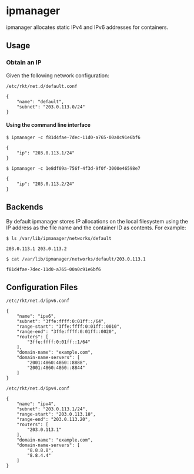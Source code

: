 # ipmanager

ipmanager allocates static IPv4 and IPv6 addresses for containers.

## Usage

### Obtain an IP

Given the following network configuration:

`/etc/rkt/net.d/default.conf`

```
{
    "name": "default",
    "subnet": "203.0.113.0/24"
}
```

#### Using the command line interface

```
$ ipmanager -c f81d4fae-7dec-11d0-a765-00a0c91e6bf6
```

```
{
    "ip": "203.0.113.1/24"
}
```

```
$ ipmanager -c 1e8df09a-756f-4f3d-9f0f-3000e46598e7
```

```
{
    "ip": "203.0.113.2/24"
}
```

## Backends

By default ipmanager stores IP allocations on the local filesystem using the IP address as the file name and the container ID as contents. For example:

```
$ ls /var/lib/ipmanager/networks/default
```
```
203.0.113.1	203.0.113.2
```

```
$ cat /var/lib/ipmanager/networks/default/203.0.113.1
```
```
f81d4fae-7dec-11d0-a765-00a0c91e6bf6
```

## Configuration Files


`/etc/rkt/net.d/ipv6.conf`

```
{
	"name": "ipv6",
	"subnet": "3ffe:ffff:0:01ff::/64",
	"range-start": "3ffe:ffff:0:01ff::0010",
	"range-end": "3ffe:ffff:0:01ff::0020",
	"routers": [
		"3ffe:ffff:0:01ff::1/64"
	],
	"domain-name": "example.com",
	"domain-name-servers": [
		"2001:4860:4860::8888",
        "2001:4860:4860::8844"
	]
}
```

`/etc/rkt/net.d/ipv4.conf`

```
{
    "name": "ipv4",
    "subnet": "203.0.113.1/24",
    "range-start": "203.0.113.10",
    "range-end": "203.0.113.20",
    "routers": [
        "203.0.113.1"
    ],
    "domain-name": "example.com",
    "domain-name-servers": [
        "8.8.8.8",
        "8.8.4.4"
    ]
}
```
